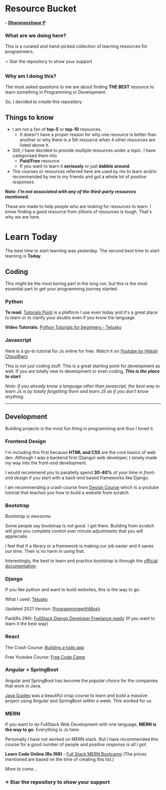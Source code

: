 # Resource Bucket  
#### - [Dharaneeshwar P](https://www.daranip.com/)

### What are we doing here? 

This is a curated and hand-picked collection of learning resources for programmers.  

⭐ Star the repository to show your support

### Why am I doing this?

The most asked questions to me are about finding **THE BEST** resource to learn something in Programming or Development.  

So, I decided to create this repository. 

## Things to know 

- I am not a fan of **top-5** or **top-10** resources.
    - It doesn't have a proper reason for why one resource is better than another or why there is a 5th resource when 4 other resources are listed above it.
- Still, I have decided to provide multiple resources under a topic. I have categorised them into 
    - **Paid/Free** resource 
    - If you want to learn it **seriously** or just **dabble around**.   
- The courses or resources referred here are *used by me* to learn and/or recommended by me to my friends and got a whole lot of *positive responses*.  

**Note:** ***I'm not associated with any of the third-party resources mentioned.*** 

These are made to help people who are looking for resources to learn. I know finding a good resource from zillions of resources is tough. That's why we are here.  

# Learn Today 

The best time to start learning was yesterday. The second best time to start learning is **Today**.

## Coding 

This might be the most boring part in the long run, but this is the most essential part to get your programming journey started.

### Python 
**To read:** [Tutorials Point](https://www.tutorialspoint.com/python/index.htm) is a platform I use even today and it's a great place to learn or to clarify your doubts even if you know the language. 

**Video Tutorials:** [Python Tutorials for beginners - Telusko](https://www.youtube.com/watch?v=QXeEoD0pB3E&list=PLsyeobzWxl7poL9JTVyndKe62ieoN-MZ3&ab_channel=Telusko)

### Javascript 

Here is a go-to tutorial for Js online for free. 
Watch it on [Youtube by Hitesh Choudhary](https://www.youtube.com/watch?v=2md4HQNRqJA&list=PLRAV69dS1uWSxUIk5o3vQY2-_VKsOpXLD&ab_channel=HiteshChoudhary)

This is not just coding stuff. This is a great starting point for development as well. If you are totally new to development or even coding, ***This is the place to start*** 

*Note: If you already know a language other than javascript, the best way to learn Js is by totally forgetting them and learn JS as if you don't know anything.*

<hr>

## Development 

Building projects is the most fun thing in programming and thus I loved it. 

### Frontend Design 

I'm including this first because **HTML and CSS** are the core basics of web dev. Although I was a backend first (Django) web developer, I slowly made my way into the front-end development. 

I would recommend you to parallelly spend **30-40%** of your time in *front-end design* if you start with a back-end based frameworks like Django. 

I am recommending a crash course from [Design Course](https://www.youtube.com/watch?v=D-h8L5hgW-w&t=551s&ab_channel=DesignCourse) which is a youtube tutorial that teaches you how to build a website from scratch.

### Bootstrap

*Bootstrap is awesome.* 

Some people say bootstrap is not good. I get them. Building from scratch will give you complete control over minute adjustments that you will appreciate.

I feel that if a library or a framework is making our job easier and it saves our time. Their is no harm in using that.

Interestingly, the best to learn and practice bootstrap is through the [official documentation](https://getbootstrap.com/docs/5.0/getting-started/introduction/)  

### Django 
If you like python and want to build websites, this is the way to go.

What I used: [Telusko](https://www.youtube.com/watch?v=SIyxjRJ8VNY&list=PLsyeobzWxl7r2ukVgTqIQcl-1T0C2mzau&ab_channel=Telusko)  

Updated 2021 Version: [ProgrammingwithMosh](https://www.youtube.com/watch?v=rHux0gMZ3Eg&ab_channel=ProgrammingwithMosh) 

Paid(Rs.299): [FullStack Django Developer Freelance ready](https://courses.learncodeonline.in/learn/FullStack-Django-Developer-Freelance-ready) 
(If you want to learn it the best way)

### React

The Crash Course: [Building a todo app](https://www.youtube.com/watch?v=nvHeB32ICDM&t=3s&ab_channel=HiteshChoudhary)

Free Youtube Course: [Free Code Camp](https://www.youtube.com/watch?v=4UZrsTqkcW4&ab_channel=freeCodeCamp.org)

### Angular + SpringBoot 

Angular and SpringBoot has become the *popular choice* for the companies that work in Java. 

[Java Guides](https://www.youtube.com/watch?v=tLBX9fq813c&list=PLGRDMO4rOGcNzi3CpBWsCdQSzbjdWWy-f&ab_channel=JavaGuides) was a beautiful crisp course to learn and build a massive project using Angular and SpringBoot within a week. This worked for us. 

### MERN 
If you want to do FullStack Web Development with one language, **MERN is the way to go**. Everything is Js here.  

Personally I have not worked on MERN stack. But I have recommended this course for a good number of people and *positive response is all I got*. 

**Learn Code Online (Rs.199) -** [Full Stack MERN Bootcamp](https://courses.learncodeonline.in/learn/Full-Stack-MERN-Bootcamp) 
(The prices mentioned are based on the time of creating this list.)

*More to come...*   

### ⭐ Star the repository to show your support